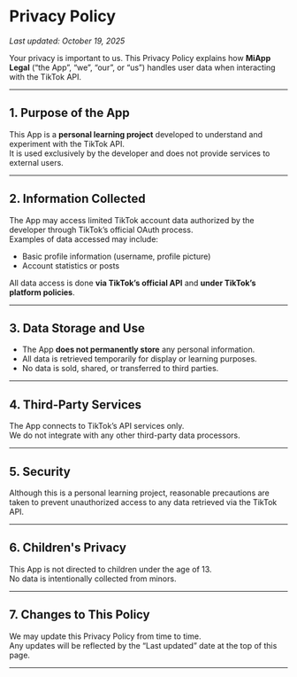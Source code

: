 # Privacy Policy

_Last updated: October 19, 2025_

Your privacy is important to us. This Privacy Policy explains how **MiApp Legal** (“the App”, “we”, “our”, or “us”) handles user data when interacting with the TikTok API.

---

## 1. Purpose of the App
This App is a **personal learning project** developed to understand and experiment with the TikTok API.  
It is used exclusively by the developer and does not provide services to external users.

---

## 2. Information Collected
The App may access limited TikTok account data authorized by the developer through TikTok’s official OAuth process.  
Examples of data accessed may include:
- Basic profile information (username, profile picture)
- Account statistics or posts

All data access is done **via TikTok’s official API** and **under TikTok’s platform policies**.

---

## 3. Data Storage and Use
- The App **does not permanently store** any personal information.  
- All data is retrieved temporarily for display or learning purposes.  
- No data is sold, shared, or transferred to third parties.

---

## 4. Third-Party Services
The App connects to TikTok’s API services only.  
We do not integrate with any other third-party data processors.

---

## 5. Security
Although this is a personal learning project, reasonable precautions are taken to prevent unauthorized access to any data retrieved via the TikTok API.

---

## 6. Children's Privacy
This App is not directed to children under the age of 13.  
No data is intentionally collected from minors.

---

## 7. Changes to This Policy
We may update this Privacy Policy from time to time.  
Any updates will be reflected by the “Last updated” date at the top of this page.

---

